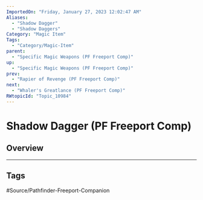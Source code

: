 ```yaml
---
ImportedOn: "Friday, January 27, 2023 12:02:47 AM"
Aliases:
  - "Shadow Dagger"
  - "Shadow Daggers"
Category: "Magic Item"
Tags:
  - "Category/Magic-Item"
parent:
  - "Specific Magic Weapons (PF Freeport Comp)"
up:
  - "Specific Magic Weapons (PF Freeport Comp)"
prev:
  - "Rapier of Revenge (PF Freeport Comp)"
next:
  - "Whaler's Greatlance (PF Freeport Comp)"
RWtopicId: "Topic_10984"
---
```

# Shadow Dagger (PF Freeport Comp)
## Overview

---
## Tags
#Source/Pathfinder-Freeport-Companion

